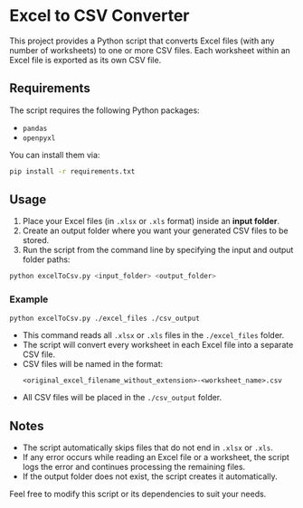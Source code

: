 # Excel to CSV Converter

This project provides a Python script that converts Excel files (with any number of worksheets) to one or more CSV files. Each worksheet within an Excel file is exported as its own CSV file.

## Requirements

The script requires the following Python packages:
- `pandas`
- `openpyxl`

You can install them via:

```bash
pip install -r requirements.txt
```

## Usage

1. Place your Excel files (in `.xlsx` or `.xls` format) inside an **input folder**.
2. Create an output folder where you want your generated CSV files to be stored.
3. Run the script from the command line by specifying the input and output folder paths:

```bash
python excelToCsv.py <input_folder> <output_folder>
```

### Example

```bash
python excelToCsv.py ./excel_files ./csv_output
```

- This command reads all `.xlsx` or `.xls` files in the `./excel_files` folder.
- The script will convert every worksheet in each Excel file into a separate CSV file.
- CSV files will be named in the format:
  ```
  <original_excel_filename_without_extension>-<worksheet_name>.csv
  ```
- All CSV files will be placed in the `./csv_output` folder.

## Notes

- The script automatically skips files that do not end in `.xlsx` or `.xls`.
- If any error occurs while reading an Excel file or a worksheet, the script logs the error and continues processing the remaining files.
- If the output folder does not exist, the script creates it automatically.

Feel free to modify this script or its dependencies to suit your needs.